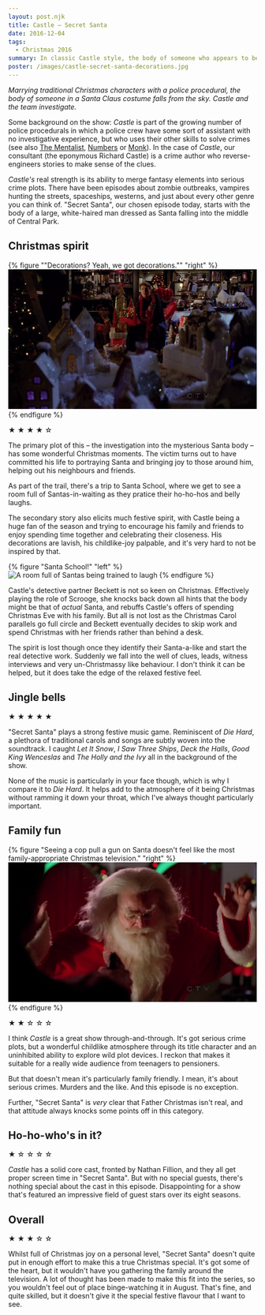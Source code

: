 ```yaml
---
layout: post.njk
title: Castle – Secret Santa
date: 2016-12-04
tags:
  - Christmas 2016
summary: In classic Castle style, the body of someone who appears to be Santa Claus falls from the sky into Central Park.
poster: /images/castle-secret-santa-decorations.jpg
---
```


_Marrying traditional Christmas characters with a police procedural, the body of someone in a Santa Claus costume falls from the sky. Castle and the team investigate._

Some background on the show: _Castle_ is part of the growing number of police procedurals in which a police crew have some sort of assistant with no investigative experience, but who uses their other skills to solve crimes (see also [The Mentalist](https://en.wikipedia.org/wiki/The_Mentalist), [Numbers](<https://en.wikipedia.org/wiki/Numbers_(TV_series)>) or [Monk](<https://en.wikipedia.org/wiki/Monk_(TV_series)>)). In the case of _Castle_, our consultant (the eponymous Richard Castle) is a crime author who reverse-engineers stories to make sense of the clues.

_Castle's_ real strength is its ability to merge fantasy elements into serious crime plots. There have been episodes about zombie outbreaks, vampires hunting the streets, spaceships, westerns, and just about every other genre you can think of. "Secret Santa", our chosen episode today, starts with the body of a large, white-haired man dressed as Santa falling into the middle of Central Park.

## Christmas spirit

{% figure "\"Decorations? Yeah, we got decorations.\"" "right" %}
![Richard Castle surrounded by Christmas decorations](/images/castle-secret-santa-decorations.jpg)
{% endfigure %}

★ ★ ★ ★ ☆

The primary plot of this – the investigation into the mysterious Santa body – has some wonderful Christmas moments. The victim turns out to have committed his life to portraying Santa and bringing joy to those around him, helping out his neighbours and friends.

As part of the trail, there's a trip to Santa School, where we get to see a room full of Santas-in-waiting as they pratice their ho-ho-hos and belly laughs.

The secondary story also elicits much festive spirit, with Castle being a huge fan of the season and trying to encourage his family and friends to enjoy spending time together and celebrating their closeness. His decorations are lavish, his childlike-joy palpable, and it's very hard to not be inspired by that.

{% figure "Santa School!" "left" %}
<img
  src="/images/castle-secret-santa-school.jpg"
  alt="A room full of Santas being trained to laugh"
  srcset="
    /images/castle-secret-santa-school.jpg         1025w,
    /images/castle-secret-santa-school-300x169.jpg  300w,
    /images/castle-secret-santa-school-768x432.jpg  768w,
    /images/castle-secret-santa-school-625x351.jpg  625w
  "
  sizes="(max-width: 1025px) 100vw, 1025px"
/>
{% endfigure %}

Castle's detective partner Beckett is not so keen on Christmas. Effectively playing the role of Scrooge, she knocks back down all hints that the body might be that of _actual_ Santa, and rebuffs Castle's offers of spending Christmas Eve with his family. But all is not lost as the Christmas Carol parallels go full circle and Beckett eventually decides to skip work and spend Christmas with her friends rather than behind a desk.

The spirit is lost though once they identify their Santa-a-like and start the real detective work. Suddenly we fall into the well of clues, leads, witness interviews and very un-Christmassy like behaviour. I don't think it can be helped, but it does take the edge of the relaxed festive feel.

## Jingle bells

★ ★ ★ ★ ★

"Secret Santa" plays a strong festive music game. Reminiscent of _Die Hard_, a plethora of traditional carols and songs are subtly woven into the soundtrack. I caught _Let It Snow_, _I Saw Three Ships_, _Deck the Halls_, _Good King Wenceslas_ and _The Holly and the Ivy_ all in the background of the show.

None of the music is particularly in your face though, which is why I compare it to _Die Hard_. It helps add to the atmosphere of it being Christmas without ramming it down your throat, which I've always thought particularly important.

## Family fun

{% figure "Seeing a cop pull a gun on Santa doesn't feel like the most family-appropriate Christmas television." "right" %}
![Santa at gunpoint](/images/castle-secret-santa-gun.jpg)
{% endfigure %}

★ ★ ☆ ☆ ☆

I think _Castle_ is a great show through-and-through. It's got serious crime plots, but a wonderful childlike atmosphere through its title character and an uninhibited ability to explore wild plot devices. I reckon that makes it suitable for a really wide audience from teenagers to pensioners.

But that doesn't mean it's particularly family friendly. I mean, it's about serious crimes. Murders and the like. And this episode is no exception.

Further, "Secret Santa" is _very_ clear that Father Christmas isn't real, and that attitude always knocks some points off in this category.

## Ho-ho-who's in it?

★ ☆ ☆ ☆ ☆

_Castle_ has a solid core cast, fronted by Nathan Fillion, and they all get proper screen time in "Secret Santa". But with no special guests, there's nothing special about the cast in this episode. Disappointing for a show that's featured an impressive field of guest stars over its eight seasons.

## Overall

★ ★ ★ ☆ ☆

Whilst full of Christmas joy on a personal level, "Secret Santa" doesn't quite put in enough effort to make this a true Christmas special. It's got some of the heart, but it wouldn't have you gathering the family around the television. A lot of thought has been made to make this fit into the series, so you wouldn't feel out of place binge-watching it in August. That's fine, and quite skilled, but it doesn't give it the special festive flavour that I want to see.
